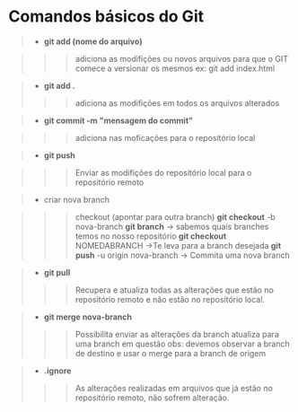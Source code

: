 # Comandos básicos do Git

> - **git add (nome do arquivo)** 

>>> adiciona as modifições ou novos arquivos 
para que o GIT comece a versionar os mesmos
ex: git add index.html

> - **git add .** 
>>> adiciona as modifições em todos os arquivos alterados 

> - **git commit -m "mensagem do commit"**

>>>adiciona nas moficações para o repositório local 

> - **git push**

>>>Enviar as modifições do repositório local para o repositório remoto

> - criar nova branch

>>>checkout (apontar para outra branch)
>>>**git checkout** -b nova-branch
>>>**git branch** -> sabemos quais branches temos no nosso repositório
>>>**git checkout** NOMEDABRANCH ->Te leva para a branch desejada
>>>**git push** -u origin nova-branch -> Commita uma nova branch

> - **git pull** 
>>>Recupera e atualiza todas as alterações que estão no repositório remoto e não estão no repositório local.

> - **git merge nova-branch**
>>>Possibilita enviar as alterações da branch atualiza para uma branch em questão
obs: devemos observar a branch de destino e usar o merge para a branch de origem

> - **.ignore**
>>>As alterações realizadas em arquivos que já estão no repositório remoto, não sofrem alteração.

